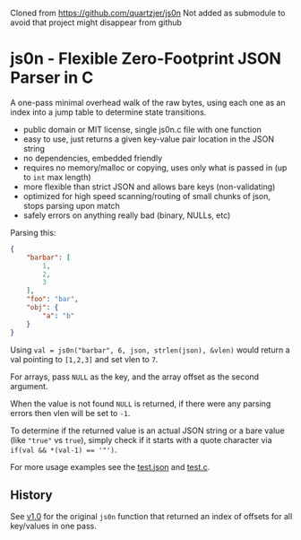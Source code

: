 Cloned from https://github.com/quartzjer/js0n
Not added as submodule to avoid that project might disappear from github

# js0n - Flexible Zero-Footprint JSON Parser in C

A one-pass minimal overhead walk of the raw bytes, using each one as an index into a jump table to determine state transitions.

* public domain or MIT license, single js0n.c file with one function
* easy to use, just returns a given key-value pair location in the JSON string
* no dependencies, embedded friendly
* requires no memory/malloc or copying, uses only what is passed in (up to `int` max length)
* more flexible than strict JSON and allows bare keys (non-validating)
* optimized for high speed scanning/routing of small chunks of json, stops parsing upon match
* safely errors on anything really bad (binary, NULLs, etc)

Parsing this:

````json
{
    "barbar": [
        1,
        2,
        3
    ],
    "foo": "bar",
    "obj": {
        "a": "b"
    }
}

````

Using `val = js0n("barbar", 6, json, strlen(json), &vlen)` would return a val pointing to `[1,2,3]` and set vlen to `7`.

For arrays, pass `NULL` as the key, and the array offset as the second argument.

When the value is not found `NULL` is returned, if there were any parsing errors then vlen will be set to `-1`.

To determine if the returned value is an actual JSON string or a bare value (like `"true"` vs `true`), simply check if it starts with a quote character via `if(val && *(val-1) == '"')`.

For more usage examples see the [test.json](test/test.json) and [test.c](test/test.c).

## History

See [v1.0](https://github.com/quartzjer/js0n/tree/v1.0) for the original `js0n` function that returned an index of offsets for all key/values in one pass.
